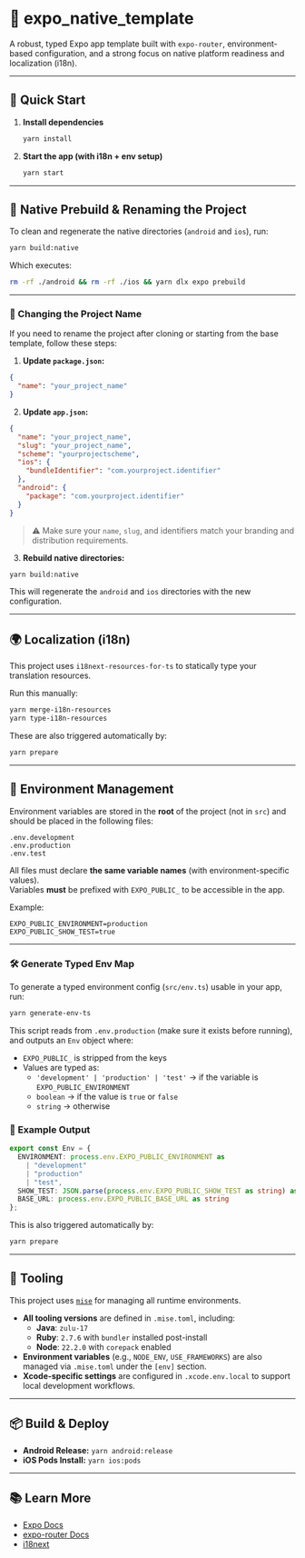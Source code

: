 # 📱 expo_native_template

A robust, typed Expo app template built with `expo-router`, environment-based configuration, and a strong focus on native platform readiness and localization (i18n).

---

## 🚀 Quick Start

1. **Install dependencies**

   ```bash
   yarn install
   ```

2. **Start the app (with i18n + env setup)**

   ```bash
   yarn start
   ```

---

## 🧱 Native Prebuild & Renaming the Project

To clean and regenerate the native directories (`android` and `ios`), run:

```bash
yarn build:native
```

Which executes:

```bash
rm -rf ./android && rm -rf ./ios && yarn dlx expo prebuild
```

---

### 🔄 Changing the Project Name

If you need to rename the project after cloning or starting from the base template, follow these steps:

1. **Update `package.json`:**

```json
{
  "name": "your_project_name"
}
```

2. **Update `app.json`:**

```json
{
  "name": "your_project_name",
  "slug": "your_project_name",
  "scheme": "yourprojectscheme",
  "ios": {
    "bundleIdentifier": "com.yourproject.identifier"
  },
  "android": {
    "package": "com.yourproject.identifier"
  }
}
```

> ⚠️ Make sure your `name`, `slug`, and identifiers match your branding and distribution requirements.

3. **Rebuild native directories:**

```bash
yarn build:native
```

This will regenerate the `android` and `ios` directories with the new configuration.

---

## 🌍 Localization (i18n)

This project uses `i18next-resources-for-ts` to statically type your translation resources.

Run this manually:

```bash
yarn merge-i18n-resources
yarn type-i18n-resources
```

These are also triggered automatically by:

```bash
yarn prepare
```

---

## 🔐 Environment Management

Environment variables are stored in the **root** of the project (not in `src`) and should be placed in the following files:

```
.env.development
.env.production
.env.test
```

All files must declare **the same variable names** (with environment-specific values).  
Variables **must** be prefixed with `EXPO_PUBLIC_` to be accessible in the app.

Example:

```env
EXPO_PUBLIC_ENVIRONMENT=production
EXPO_PUBLIC_SHOW_TEST=true
```

---

### 🛠️ Generate Typed Env Map

To generate a typed environment config (`src/env.ts`) usable in your app, run:

```bash
yarn generate-env-ts
```

This script reads from `.env.production` (make sure it exists before running), and outputs an `Env` object where:

- `EXPO_PUBLIC_` is stripped from the keys
- Values are typed as:
  - `'development' | 'production' | 'test'` → if the variable is `EXPO_PUBLIC_ENVIRONMENT`
  - `boolean` → if the value is `true` or `false`
  - `string` → otherwise

### 🧪 Example Output

```ts
export const Env = {
  ENVIRONMENT: process.env.EXPO_PUBLIC_ENVIRONMENT as
    | "development"
    | "production"
    | "test",
  SHOW_TEST: JSON.parse(process.env.EXPO_PUBLIC_SHOW_TEST as string) as boolean,
  BASE_URL: process.env.EXPO_PUBLIC_BASE_URL as string
};
```

This is also triggered automatically by:

```bash
yarn prepare
```

---

## 🧰 Tooling

This project uses [`mise`](https://mise.jdx.dev/) for managing all runtime environments.

- **All tooling versions** are defined in `.mise.toml`, including:
  - **Java**: `zulu-17`
  - **Ruby**: `2.7.6` with `bundler` installed post-install
  - **Node**: `22.2.0` with `corepack` enabled
- **Environment variables** (e.g., `NODE_ENV`, `USE_FRAMEWORKS`) are also managed via `.mise.toml` under the `[env]` section.
- **Xcode-specific settings** are configured in `.xcode.env.local` to support local development workflows.

---

## 📦 Build & Deploy

- **Android Release:** `yarn android:release`
- **iOS Pods Install:** `yarn ios:pods`

---

## 📚 Learn More

- [Expo Docs](https://docs.expo.dev)
- [expo-router Docs](https://expo.github.io/router/)
- [i18next](https://www.i18next.com/)
